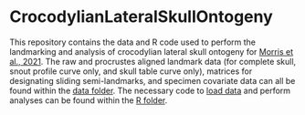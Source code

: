 # CrocodylianLateralSkullOntogeny
This repository contains the data and R code used to perform the landmarking and analysis of crocodylian lateral skull ontogeny for [Morris et al., 2021]. The raw and procrustes aligned landmark data (for complete skull, snout profile curve only, and skull table curve only), matrices for designating sliding semi-landmarks, and specimen covariate data can all be found within the [data folder](data). The necessary code to [load data](Setup.R) and perform analyses can be found within the [R folder](R).


[Morris et al., 2021]: https://doi.org/10.1002/ar.24802
